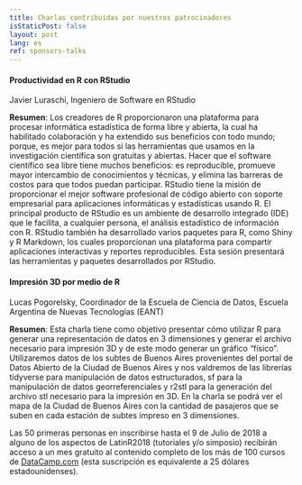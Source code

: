```yaml
---
title: Charlas contribuidas por nuestros patrocinadores
isStaticPost: false
layout: post
lang: es
ref: sponsors-talks
---
```


#### Productividad en R con RStudio 

Javier Luraschi, Ingeniero de Software en RStudio

**Resumen**: Los creadores de R proporcionaron una plataforma para procesar informática estadística de forma libre y abierta, la cual ha habilitado colaboración y ha extendido sus beneficios con todo mundo; porque, es mejor para todos si las herramientas que usamos en la investigación científica son gratuitas y abiertas. Hacer que el software científico sea libre tiene muchos beneficios: es reproducible, promueve mayor intercambio de conocimientos y técnicas, y elimina las barreras de costos para que todos puedan participar.
RStudio tiene la misión de proporcionar el mejor software profesional de código abierto con soporte empresarial para aplicaciones informáticas y estadísticas usando R. El principal producto de RStudio es un ambiente de desarrollo integrado (IDE) que le facilita, a cualquier persona, el análisis estadístico de información con R. RStudio también  ha desarrollado varios paquetes para R, como Shiny y R Markdown, los cuales proporcionan una plataforma para compartir aplicaciones interactivas y reportes reproducibles.
Esta sesión presentará las herramientas y paquetes desarrollados por RStudio.


#### Impresión 3D por medio de R

Lucas Pogorelsky, Coordinador de la Escuela de Ciencia de Datos, Escuela Argentina de Nuevas Tecnologías (EANT)

**Resumen**: Esta charla tiene como objetivo presentar cómo utilizar R para generar una representación de datos en 3 dimensiones y generar el archivo necesario para impresión 3D y de este modo generar un gráfico “físico”.
Utilizaremos datos de los subtes de Buenos Aires provenientes del portal de Datos Abierto de la Ciudad de Buenos Aires y nos valdremos de las librerías tidyverse para manipulación de datos estructurados, sf para la manipulación de datos georreferenciales y r2stl para la generación del archivo stl necesario para la impresión en 3D.
En la charla se podrá ver el mapa de la Ciudad de Buenos Aires con la cantidad de pasajeros que se suben en cada estación de subtes impreso en 3 dimensiones.


Las 50 primeras personas en inscribirse hasta el 9 de Julio de 2018 a alguno de los aspectos de LatinR2018 (tutoriales y/o simposio) recibirán acceso a un mes gratuito al contenido completo de los más de 100 cursos de [DataCamp.com](https://www.datacamp.com/) (esta suscripción es equivalente a 25 dólares estadounidenses).